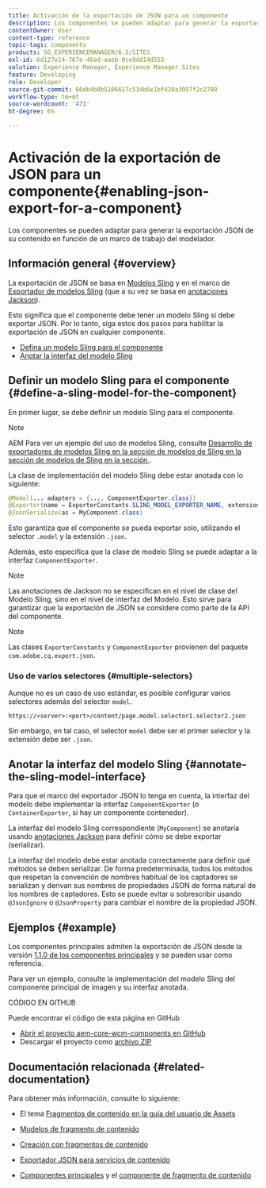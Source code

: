 ```yaml
---
title: Activación de la exportación de JSON para un componente
description: Los componentes se pueden adaptar para generar la exportación JSON de su contenido en función de un marco de trabajo del modelador.
contentOwner: User
content-type: reference
topic-tags: components
products: SG_EXPERIENCEMANAGER/6.5/SITES
exl-id: 6d127e14-767e-46ad-aaeb-0ce9dd14d553
solution: Experience Manager, Experience Manager Sites
feature: Developing
role: Developer
source-git-commit: 66db4b0b5106617c534b6e1bf428a3057f2c2708
workflow-type: tm+mt
source-wordcount: '471'
ht-degree: 6%

---
```


# Activación de la exportación de JSON para un componente{#enabling-json-export-for-a-component}

Los componentes se pueden adaptar para generar la exportación JSON de su contenido en función de un marco de trabajo del modelador.

## Información general {#overview}

La exportación de JSON se basa en [Modelos Sling](https://sling.apache.org/documentation/bundles/models.html) y en el marco de [Exportador de modelos Sling](https://sling.apache.org/documentation/bundles/models.html#exporter-framework-since-130) (que a su vez se basa en [anotaciones Jackson](https://github.com/FasterXML/jackson-annotations/wiki/Jackson-Annotations)).

Esto significa que el componente debe tener un modelo Sling si debe exportar JSON. Por lo tanto, siga estos dos pasos para habilitar la exportación de JSON en cualquier componente.

* [Defina un modelo Sling para el componente](/help/sites-developing/json-exporter-components.md#define-a-sling-model-for-the-component)
* [Anotar la interfaz del modelo Sling](#annotate-the-sling-model-interface)

## Definir un modelo Sling para el componente {#define-a-sling-model-for-the-component}

En primer lugar, se debe definir un modelo Sling para el componente.

>[!NOTE]
>
>AEM Para ver un ejemplo del uso de modelos Sling, consulte [Desarrollo de exportadores de modelos Sling en la sección de modelos de Sling en la sección de modelos de Sling en la sección ](https://experienceleague.adobe.com/docs/experience-manager-learn/foundation/development/develop-sling-model-exporter.html?lang=es).

La clase de implementación del modelo Sling debe estar anotada con lo siguiente:

```java
@Model(... adapters = {..., ComponentExporter.class})
@Exporter(name = ExporterConstants.SLING_MODEL_EXPORTER_NAME, extensions = ExporterConstants.SLING_MODEL_EXTENSION)
@JsonSerialize(as = MyComponent.class)
```

Esto garantiza que el componente se pueda exportar solo, utilizando el selector `.model` y la extensión `.json`.

Además, esto especifica que la clase de modelo Sling se puede adaptar a la interfaz `ComponentExporter`.

>[!NOTE]
>
>Las anotaciones de Jackson no se especifican en el nivel de clase del Modelo Sling, sino en el nivel de interfaz del Modelo. Esto sirve para garantizar que la exportación de JSON se considere como parte de la API del componente.

>[!NOTE]
>
>Las clases `ExporterConstants` y `ComponentExporter` provienen del paquete `com.adobe.cq.export.json`.

### Uso de varios selectores {#multiple-selectors}

Aunque no es un caso de uso estándar, es posible configurar varios selectores además del selector `model`.

```
https://<server>:<port>/content/page.model.selector1.selector2.json
```

Sin embargo, en tal caso, el selector `model` debe ser el primer selector y la extensión debe ser `.json`.

## Anotar la interfaz del modelo Sling {#annotate-the-sling-model-interface}

Para que el marco del exportador JSON lo tenga en cuenta, la interfaz del modelo debe implementar la interfaz `ComponentExporter` (o `ContainerExporter`, si hay un componente contenedor).

La interfaz del modelo Sling correspondiente (`MyComponent`) se anotaría usando [anotaciones Jackson](https://github.com/FasterXML/jackson-annotations/wiki/Jackson-Annotations) para definir cómo se debe exportar (serializar).

La interfaz del modelo debe estar anotada correctamente para definir qué métodos se deben serializar. De forma predeterminada, todos los métodos que respetan la convención de nombres habitual de los captadores se serializan y derivan sus nombres de propiedades JSON de forma natural de los nombres de captadores. Esto se puede evitar o sobrescribir usando `@JsonIgnore` o `@JsonProperty` para cambiar el nombre de la propiedad JSON.

## Ejemplos {#example}

Los componentes principales admiten la exportación de JSON desde la versión [1.1.0 de los componentes principales](https://experienceleague.adobe.com/docs/experience-manager-core-components/using/introduction.html?lang=es) y se pueden usar como referencia.

Para ver un ejemplo, consulte la implementación del modelo Sling del componente principal de imagen y su interfaz anotada.

CÓDIGO EN GITHUB

Puede encontrar el código de esta página en GitHub

* [Abrir el proyecto aem-core-wcm-components en GitHub](https://github.com/Adobe-Marketing-Cloud/aem-core-wcm-components)
* Descargar el proyecto como [archivo ZIP](https://github.com/Adobe-Marketing-Cloud/aem-core-wcm-components/archive/master.zip)

## Documentación relacionada {#related-documentation}

Para obtener más información, consulte lo siguiente:

* El tema [Fragmentos de contenido en la guía del usuario de Assets](https://helpx.adobe.com/es/experience-manager/6-4/assets/user-guide.html?topic=/experience-manager/6-4/assets/morehelp/content-fragments.ug.js)

* [Modelos de fragmento de contenido](/help/assets/content-fragments/content-fragments-models.md)
* [Creación con fragmentos de contenido](/help/sites-authoring/content-fragments.md)
* [Exportador JSON para servicios de contenido](/help/sites-developing/json-exporter.md)
* [Componentes principales](https://experienceleague.adobe.com/docs/experience-manager-core-components/using/introduction.html?lang=es) y el [componente de fragmento de contenido](https://helpx.adobe.com/es/experience-manager/core-components/using/content-fragment-component.html)
